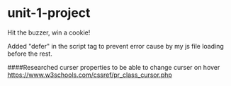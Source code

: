 # unit-1-project
Hit the buzzer, win a cookie!

Added "defer" in the script tag to prevent error cause by my js file loading before the rest.


####Researched curser properties to be able to change curser on hover
https://www.w3schools.com/cssref/pr_class_cursor.php

